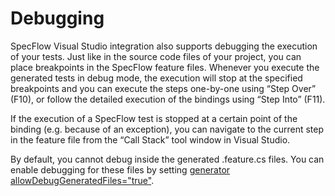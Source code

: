 # Debugging

SpecFlow Visual Studio integration also supports debugging the execution of your tests. Just like in the source code files of your project, you can place breakpoints in the SpecFlow feature files. Whenever you execute the generated tests in debug mode, the execution will stop at the specified breakpoints and you can execute the steps one-by-one using “Step Over” (F10), or follow the detailed execution of the bindings using “Step Into” (F11). 

If the execution of a SpecFlow test is stopped at a certain point of the binding (e.g. because of an exception), you can navigate to the current step in the feature file from the “Call Stack” tool window in Visual Studio.

By default, you cannot debug inside the generated .feature.cs files. You can enable debugging for these files by setting [generator allowDebugGeneratedFiles="true"](../Installation/Configuration.md).